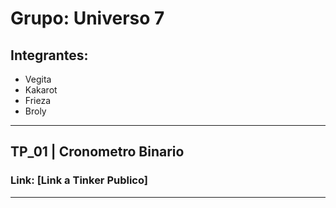 
# Grupo: Universo 7
## Integrantes:
* Vegita
* Kakarot
* Frieza
* Broly

---

## TP_01 | Cronometro Binario
### Link: [Link a Tinker Publico]

---
